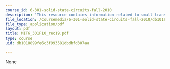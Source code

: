 ```yaml
---
course_id: 6-301-solid-state-circuits-fall-2010
description: 'This resource contains information related to small translinear design. '
file_location: /coursemedia/6-301-solid-state-circuits-fall-2010/db1018899fe6c3f993581dbdbfd307aa_MIT6_301F10_rec19.pdf
file_type: application/pdf
layout: pdf
title: MIT6_301F10_rec19.pdf
type: course
uid: db1018899fe6c3f993581dbdbfd307aa

---
```

None